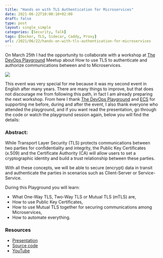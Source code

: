 ```yaml
---
title: "Hands on with TLS Authentication for Microservices"
date: 2021-06-22T10:00:10+02:00
draft: false
type: post
layout: single_simple
categories: [Security, Talk]
tags: [Docker, TLS, Sidecar, Caddy, Proxy]
url: /2021/06/22/hands-on-with-tls-authentication-for-microservices
---
```


On March 25th I had the opportunity to collaborate with a workshop at [The DevOps Playground](https://www.meetup.com/DevOpsPlayground/) Meetup about How to use TLS to authenticate and authorize communications between and to Microservices. 

![](/assets/img/20210622-devops-playground-mtls-authn-for-microservices.png)

This event was very special for me because it was my second event in English after many years. There are many things to improve, but that does not discourage me from following this path, in fact I am already preparing the next workshop.
From here I thank [The DevOps Playground](https://www.meetup.com/DevOpsPlayground/) and [ECS](https://ecs.co.uk) for supporting me before, during and after the event, I also thank everyone who attended the playground, and if you want read the presentation, go through the code or watch the playground session again, below you will find the details:

<!--more-->

### Abstract:

While Transport Layer Security (TLS) protects communications between two parties for confidentiality and integrity, the Public Key Certificates (x.509) and the Certificate Authority (CA) will allow users to set a cryptographic identity and build a trust relationship between these parties.

With all these concepts, we will be able to secure (encrypt) data in transit and authenticate the parties in scenarios such as Client-Server or Service-Service.

During this Playground you will learn:
- What One-Way TLS, Two-Way TLS or Mutual TLS (mTLS) are,
- How to use Public Key Certificates,
- How to use Mutual TLS together for securing communications among Microservices,
- How to automate everything.

### Resources

* [Presentation](https://github.com/chilcano/mtls-apps-examples/blob/main/slides/DevOpsPlayground-MTLSAuthnforMicroservices.pdf)
* [Source code](https://github.com/chilcano/mtls-apps-examples)
* [YouTube](https://youtu.be/aMD7vq1EWnA)
